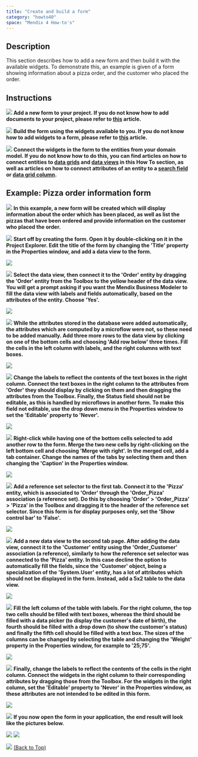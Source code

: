 ```yaml
---
title: "Create and build a form"
category: "howto40"
space: "Mendix 4 How-to's"
---
```

## Description

This section describes how to add a new form and then build it with the available widgets. To demonstrate this, an example is given of a form showing information about a pizza order, and the customer who placed the order.

## Instructions

![](attachments/819203/917932.png) **Add a new form to your project. If you do not know how to add documents to your project, please refer to [this](add-documents-to-a-module) article.**

![](attachments/819203/917932.png) **Build the form using the widgets available to you. If you do not know how to add widgets to a form, please refer to [this](Add+a+widget+to+a+form) article.**

![](attachments/819203/917932.png) **Connect the widgets in the form to the entities from your domain model. If you do not know how to do this, you can find articles on how to connect entities to [data grids](Connect+an+entity+to+a+data+grid) and [data views](Connect+an+entity+to+a+data+view) in this How To section, as well as articles on how to connect attributes of an entity to a [search field](Connect+an+attribute+to+a+search+field) or [data grid column](Connect+an+attribute+to+a+column).**

## Example: Pizza order information form

![](attachments/819203/917932.png) **In this example, a new form will be created which will display information about the order which has been placed, as well as list the pizzas that have been ordered and provide information on the customer who placed the order.**

![](attachments/819203/917932.png) **Start off by creating the form. Open it by double-clicking on it in the Project Explorer. Edit the title of the form by changing the 'Title' property in the Properties window, and add a data view to the form.**

![](attachments/2621494/2752740.png)

![](attachments/819203/917932.png) **Select the data view, then connect it to the 'Order' entity by dragging the 'Order' entity from the Toolbox to the yellow header of the data view. You will get a prompt asking if you want the Mendix Business Modeler to fill the data view with labels and fields automatically, based on the attributes of the entity. Choose 'Yes'.**

![](attachments/2621494/2752763.png)

![](attachments/819203/917932.png) **While the attributes stored in the database were added automatically, the attributes which are computed by a microflow were not, so these need to be added manually. Add three more rows to the data view by clicking on one of the bottom cells and choosing 'Add row below' three times. Fill the cells in the left column with labels, and the right columns with text boxes.**

![](attachments/2621494/2752739.png)

![](attachments/819203/917932.png) **Change the labels to reflect the contents of the text boxes in the right column. Connect the text boxes in the right column to the attributes from 'Order' they should display by clicking on them and then dragging the attributes from the Toolbox. Finally, the Status field should not be editable, as this is handled by microflows in another form. To make this field not editable, use the drop down menu in the Properties window to set the 'Editable' property to 'Never'.**

![](attachments/2621494/2752738.png)

![](attachments/819203/917932.png) **Right-click while having one of the bottom cells selected to add another row to the form. Merge the two new cells by right-clicking on the left bottom cell and choosing 'Merge with right'. In the merged cell, add a tab container. Change the names of the tabs by selecting them and then changing the 'Caption' in the Properties window.**

![](attachments/2621494/2752762.png)

![](attachments/819203/917932.png) **Add a reference set selector to the first tab. Connect it to the 'Pizza' entity, which is associated to 'Order' through the 'Order_Pizza' association (a reference set). Do this by choosing 'Order' > 'Order_Pizza' > 'Pizza' in the Toolbox and dragging it to the header of the reference set selector. Since this form is for display purposes only, set the 'Show control bar' to 'False'.**

![](attachments/2621494/2752741.png)

![](attachments/819203/917932.png) **Add a new data view to the second tab page. After adding the data view, connect it to the 'Customer' entity using the 'Order_Customer' association (a reference), similarly to how the reference set selector was connected to the 'Pizza' entity. In this case decline the option to automatically fill the fields, since the 'Customer' object, being a specialization of the 'System.User' entity, has a lot of attributes which should not be displayed in the form. Instead, add a 5x2 table to the data view.**

![](attachments/2621494/2752734.png)

![](attachments/819203/917932.png) **Fill the left column of the table with labels. For the right column, the top two cells should be filled with text boxes, whereas the third should be filled with a data picker (to display the customer's date of birth), the fourth should be filled with a drop down (to show the customer's status) and finally the fifth cell should be filled with a text box. The sizes of the columns can be changed by selecting the table and changing the 'Weight' property in the Properties window, for example to '25;75'.**

![](attachments/2621494/2752759.png)

![](attachments/819203/917932.png) **Finally, change the labels to reflect the contents of the cells in the right column. Connect the widgets in the right column to their corresponding attributes by dragging those from the Toolbox. For the widgets in the right column, set the 'Editable' property to 'Never' in the Properties window, as these attributes are not intended to be edited in this form.**

![](attachments/2621494/2752760.png)

![](attachments/819203/917932.png) **If you now open the form in your application, the end result will look like the pictures below.**

![](attachments/2621494/2752761.png)
![](attachments/2621494/2752758.png)

[![](attachments/819203/917564.png)](create-and-build-a-form) [(Back to Top)](create-and-build-a-form)
